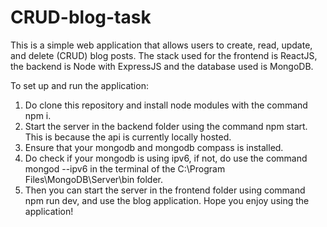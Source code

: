 # CRUD-blog-task

This is a simple web application that allows users to create, read, update, and delete (CRUD) blog posts. The stack used for the frontend is ReactJS, the backend is Node with ExpressJS and the database used is MongoDB.

To set up and run the application:

1. Do clone this repository and install node modules with the command npm i.
2. Start the server in the backend folder using the command npm start. This is because the api is currently locally hosted.
3. Ensure that your mongodb and mongodb compass is installed.
4. Do check if your mongodb is using ipv6, if not, do use the command mongod --ipv6 in the terminal of the C:\Program Files\MongoDB\Server<version>\bin folder.
5. Then you can start the server in the frontend folder using command npm run dev, and use the blog application. Hope you enjoy using the application!
